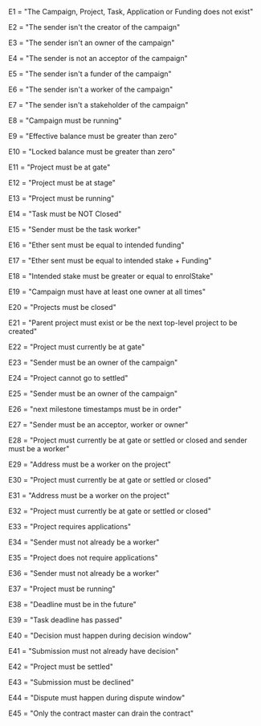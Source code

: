 E1 =
"The Campaign, Project, Task, Application or Funding does not exist"

E2 =
"The sender isn't the creator of the campaign"

E3 =
"The sender isn't an owner of the campaign"

E4 =
"The sender is not an acceptor of the campaign"

E5 =
"The sender isn't a funder of the campaign"

E6 =
"The sender isn't a worker of the campaign"

E7 =
"The sender isn't a stakeholder of the campaign"

E8 =
"Campaign must be running"

E9 =
"Effective balance must be greater than zero"

E10 =
"Locked balance must be greater than zero"

E11 =
"Project must be at gate"

E12 =
"Project must be at stage"

E13 =
"Project must be running"

E14 =
"Task must be NOT Closed"

E15 =
"Sender must be the task worker"

E16 =
"Ether sent must be equal to intended funding"

E17 =
"Ether sent must be equal to intended stake + Funding"

E18 =
"Intended stake must be greater or equal to enrolStake"

E19 =
"Campaign must have at least one owner at all times"

E20 =
"Projects must be closed"

E21 =
"Parent project must exist or be the next top-level project to be created"

E22 =
"Project must currently be at gate"

E23 =
"Sender must be an owner of the campaign"

E24 =
"Project cannot go to settled"

E25 =
"Sender must be an owner of the campaign"

E26 =
"next milestone timestamps must be in order"

E27 =
"Sender must be an acceptor, worker or owner"

E28 =
"Project must currently be at gate or settled or closed and sender must be a worker"

E29 =
"Address must be a worker on the project"

E30 =
"Project must currently be at gate or settled or closed"

E31 =
"Address must be a worker on the project"

E32 =
"Project must currently be at gate or settled or closed"

E33 =
"Project requires applications"

E34 =
"Sender must not already be a worker"

E35 =
"Project does not require applications"

E36 =
"Sender must not already be a worker"

E37 =
"Project must be running"

E38 =
"Deadline must be in the future"

E39 =
"Task deadline has passed"

E40 =
"Decision must happen during decision window"

E41 =
"Submission must not already have decision"

E42 =
"Project must be settled"

E43 =
"Submission must be declined"

E44 =
"Dispute must happen during dispute window"

E45 =
"Only the contract master can drain the contract"
